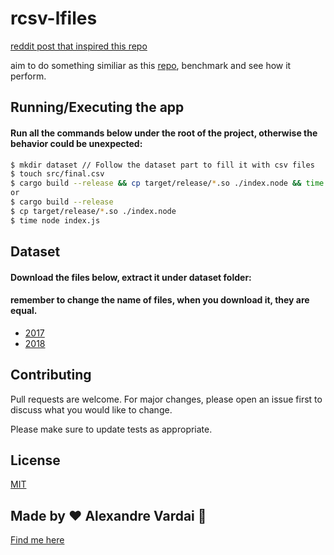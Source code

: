 # rcsv-lfiles

[reddit post that inspired this repo](https://www.reddit.com/r/rust/comments/8833lh/performance_of_parsing_large_file_2gb/)

aim to do something similiar as this [repo](https://github.com/ErickWendel/concat-large-files-nodejs-yt), benchmark and see how it perform.

## Running/Executing the app
#### Run all the commands below under the root of the project, otherwise the behavior could be unexpected:

```sh
$ mkdir dataset // Follow the dataset part to fill it with csv files
$ touch src/final.csv
$ cargo build --release && cp target/release/*.so ./index.node && time node index.js
or
$ cargo build --release 
$ cp target/release/*.so ./index.node 
$ time node index.js
```

## Dataset 
#### Download the files below, extract it under dataset folder:
#### remember to change the name of files, when you download it, they are equal.
- [2017](https://www.kaggle.com/stackoverflow/so-survey-2017?select=survey_results_public.csv)
- [2018](https://www.kaggle.com/stackoverflow/stack-overflow-2018-developer-survey?select=survey_results_public.csv)

## Contributing
Pull requests are welcome. For major changes, please open an issue first to discuss what you would like to change.

Please make sure to update tests as appropriate.

## License
[MIT](https://choosealicense.com/licenses/mit/)

## Made by ♥ Alexandre Vardai 👋 
[Find me here](https://www.linkedin.com/in/alexandre-vardai-b8255b15b/)
